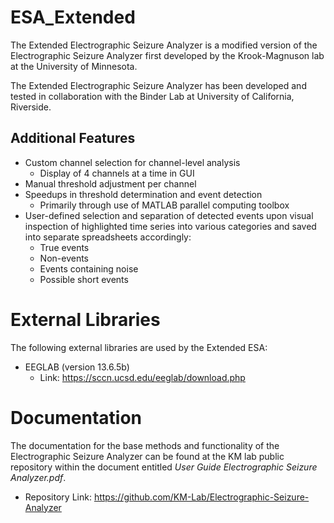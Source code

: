 # ESA_Extended
The Extended Electrographic Seizure Analyzer is a modified version of the Electrographic Seizure Analyzer first developed by the Krook-Magnuson lab at the University of Minnesota.

The Extended Electrographic Seizure Analyzer has been developed and tested in collaboration with the Binder Lab at University of California, Riverside.

## Additional Features
- Custom channel selection for channel-level analysis
	- Display of 4 channels at a time in GUI
- Manual threshold adjustment per channel
- Speedups in threshold determination and event detection
	- Primarily through use of MATLAB parallel computing toolbox
- User-defined selection and separation of detected events upon visual inspection of highlighted time series into various categories and saved into separate spreadsheets accordingly:
	- True events
	- Non-events
	- Events containing noise
	- Possible short events

# External Libraries
The following external libraries are used by the Extended ESA:

  - EEGLAB (version 13.6.5b)
    - Link: https://sccn.ucsd.edu/eeglab/download.php

# Documentation
The documentation for the base methods and functionality of the Electrographic Seizure Analyzer can be found at the KM lab public repository within the document entitled *User Guide  Electrographic Seizure Analyzer.pdf*.
  - Repository Link: https://github.com/KM-Lab/Electrographic-Seizure-Analyzer 

